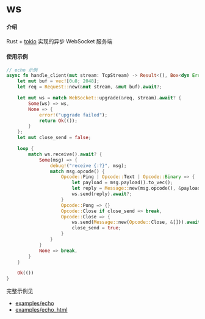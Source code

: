 # ws

#### 介绍

Rust + [tokio](https://tokio.rs) 实现的异步 WebSocket 服务端 

#### 使用示例

```rust
// echo 示例
async fn handle_client(mut stream: TcpStream) -> Result<(), Box<dyn Error>> {
    let mut buf = vec![0u8; 2048];
    let req = Request::new(&mut stream, &mut buf).await?;

    let mut ws = match WebSocket::upgrade(&req, stream).await? {
        Some(ws) => ws,
        None => {
            error!("upgrade failed");
            return Ok(());
        }
    };
    let mut close_send = false;

    loop {
        match ws.receive().await? {
            Some(msg) => {
                debug!("receive {:?}", msg);
                match msg.opcode() {
                    Opcode::Ping | Opcode::Text | Opcode::Binary => {
                        let payload = msg.payload().to_vec();
                        let reply = Message::new(msg.opcode(), &payload);
                        ws.send(reply).await?;
                    }
                    Opcode::Pong => {}
                    Opcode::Close if close_send => break,
                    Opcode::Close => {
                        ws.send(Message::new(Opcode::Close, &[])).await?;
                        close_send = true;
                    }
                }
            }
            None => break,
        }
    }

    Ok(())
}
```

完整示例见 

- [examples/echo](https://gitee.com/luoshuqi/ws/blob/master/examples/echo.rs)
- [examples/echo_html](https://gitee.com/luoshuqi/ws/blob/master/examples/echo_html.rs)